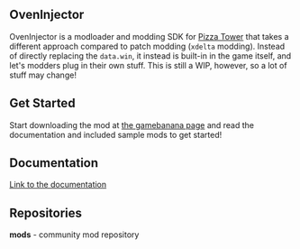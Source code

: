 ## OvenInjector

OvenInjector is a modloader and modding SDK for [Pizza Tower](https://store.steampowered.com/app/2231450/Pizza_Tower/) that takes a different approach compared to patch modding (`xdelta` modding). Instead of directly replacing the `data.win`, it instead is built-in in the game itself, and let's modders plug in their own stuff. This is still a WIP, however, so a lot of stuff may change!

## Get Started

Start downloading the mod at [the gamebanana page](https://gamebanana.com/wips/84115) and read the documentation and included sample mods to get started!

## Documentation

[Link to the documentation](https://github.com/hayaunderscore/oveninjector/wiki/Proper-intro)

## Repositories

**mods** - community mod repository
